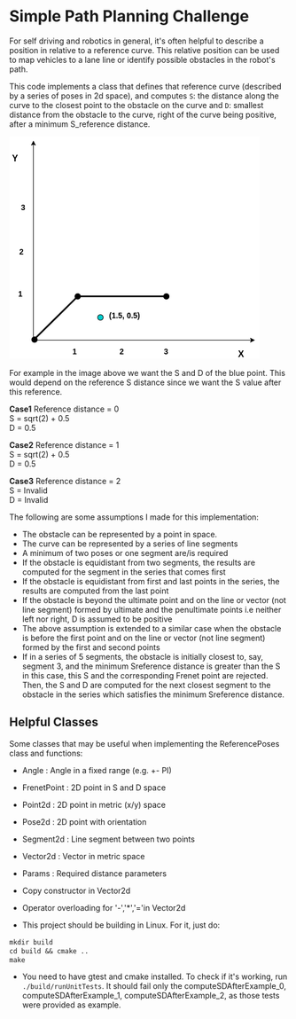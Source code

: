 # Simple Path Planning Challenge


For self driving and robotics in general, it's often helpful to describe a position in relative to a reference curve. This relative position can be used to map vehicles to a lane line or identify possible obstacles in the robot's path.

This code implements a class that defines that reference curve
(described by a series of poses in 2d space), and computes `S`: the distance along the curve to the closest point to the obstacle on the curve and `D`: smallest distance from the obstacle to the curve, right of the curve being positive, after a minimum S_reference distance.

![Example](/images/example.png)

For example in the image above we want the S and D of the blue point. This would depend on the reference S distance since we want the S value after this reference.

**Case1**
Reference distance = 0 \
S = sqrt(2) + 0.5 \
D = 0.5

**Case2**
Reference distance = 1 \
S = sqrt(2) + 0.5 \
D = 0.5

**Case3**
Reference distance = 2 \
S = Invalid \
D = Invalid 

The following are some assumptions I made for this implementation:
- The obstacle can be represented by a point in space.
- The curve can be represented by a series of line segments
- A minimum of two poses or one segment are/is required 
- If the obstacle is equidistant from two segments, the results are computed for the segment in the series that comes first
- If the obstacle is equidistant from first and last points in the series, the results are computed from the last point
- If the obstacle is beyond the ultimate point and on the line or vector (not line segment) formed by ultimate and the penultimate points i.e neither left nor right, D is assumed to be positive 
- The above assumption is extended to a similar case when the obstacle is before the first point and on the line or vector (not line segment) formed by the first and second points
- If in a series of 5 segments, the obstacle is initially closest to, say, segment 3, and the minimum Sreference distance is greater than the S in this case, this S and the corresponding Frenet point are rejected. Then, the S and D are computed for the next closest segment to the obstacle in the series which satisfies the minimum Sreference distance.


## Helpful Classes

Some classes that may be useful when implementing the ReferencePoses class and functions:

* Angle : Angle in a fixed range (e.g. +- PI)
* FrenetPoint : 2D point in S and D space
* Point2d : 2D point in metric (x/y) space
* Pose2d : 2D point with orientation
* Segment2d : Line segment between two points
* Vector2d : Vector in metric space
* Params : Required distance parameters
* Copy constructor in Vector2d
* Operator overloading for '-','*','='in Vector2d

* This project should be building in Linux. For it, just do:
```
mkdir build
cd build && cmake ..
make
```
* You need to have gtest and cmake installed.  To check if it's working, run `./build/runUnitTests`. It should fail only the computeSDAfterExample_0, computeSDAfterExample_1, computeSDAfterExample_2, as those tests were provided as example.
